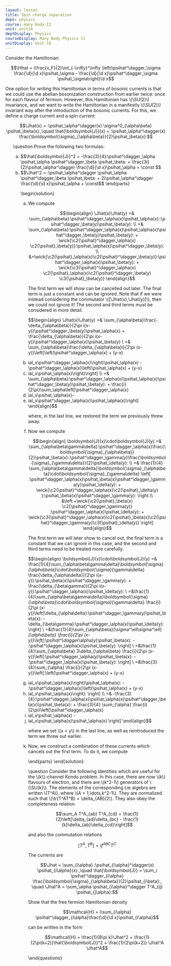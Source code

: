 ```yaml
---
layout: lesson
title: Spin charge separation
dept: physics
course: many-body-II
unit: unit18
deptDisplay: Physics
courseDisplay: Many Body Physics II
unitDisplay: Unit 18
---
```

Consider the Hamiltonian

$$\Hhat = i\frac{v_F}{2}\int_{-\infty}^\infty \left(\psihat^\dagger_\sigma \frac{\d}{\d x}\psihat_\sigma  - \frac{\d}{\d x}\psihat^\dagger_\sigma \psihat_\sigma\right)\d x$$

One option for writing this Hamiltonian in terms of bosonic currents is that we could use the abelian bosonization construction from earlier twice: once for each flavour of fermion. However, this Hamiltonian has \\(\SU(2)\\) invariance, and we want to write the Hamiltonian in a manifestly \\(\SU(2)\\) invariant way after the introduction of the bosonic currents. For this, we define a charge current and a spin current:

$$\Jhat(x) = :\psihat_\alpha^\dagger(x) \sigma^0_{\alpha\beta} \psihat_\beta(x):,\quad \hat{\boldsymbol{J}}(x) = :\psihat_\alpha^\dagger(x) \frac{\boldsymbol{\sigma}_{\alpha\beta}}{2}\psihat_\beta(x):$$

<ol>
\question Prove the following two formulas:

<ol type="a">
</li> 
 <li> $$\hat{\boldsymbol{J}}^2 = -\frac{3}{4}:\psihat^\dagger_\alpha \psihat_\alpha \psihat^\dagger_\beta \psihat_\beta: + \frac{3i}{2}\psihat_\alpha^\dagger \frac{\d}{\d x}\psihat_\alpha + \const $$
</li> 
 <li> $$\Jhat^2 = :\psihat_\alpha^\dagger \psihat_\alpha \psihat^\dagger_\beta \psihat_\beta: + 2i\psihat_\alpha^\dagger \frac{\d}{\d x}\psihat_\alpha + \const$$
\end{parts}

\begin{solution}
<ol type="a">
</li> 
 <li> We compute 

$$\begin{align}
\Jhat(x)\Jhat(y) =& \sum_{\alpha\beta}:\psihat^\dagger_\alpha(x)\psihat_\alpha(x)::\psihat^\dagger_\beta(y)\psihat_\beta(y): \\
=& \sum_{\alpha\beta}:\psihat^\dagger_\alpha(x)\psihat_\alpha(x)\psihat^\dagger_\beta(y)\psihat_\beta(y): + \wick{\c2{\psihat}^\dagger_\alpha(x) \c2{\psihat}_\beta(y)}:\psihat_\alpha(x)\psihat^\dagger_\beta(y): \\
&+\wick{\c2{\psihat}_\alpha(x)\c2{\psihat}^\dagger_\beta(y)}:\psihat^\dagger_\alpha(x)\psihat_\beta(y): + \wick{\c3{\psihat}^\dagger_\alpha(x) \c2{\psihat}_\alpha(x)\c2{\psihat}^\dagger_\beta(y) \c3{\psihat}_\beta(y)}
\end{align}$$

The first term we will show can be cancelled out later. The final term is just a constant and can be ignored. Note that if we were instead considering the commutator \\([\Jhat(x),\Jhat(y)]\\), then we could not ignore it! The second and third terms must be considered in more detail. 

$$\begin{align}
\Jhat(x)\Jhat(y) =& \sum_{\alpha\beta}\frac{-\delta_{\alpha\beta}}{2\pi i(x-y)}\psihat^\dagger_\beta(y)\psihat_\alpha(x) + \frac{\delta_{\alpha\beta}}{2\pi i(x-y)}\psihat^\dagger_\alpha(x)\psihat_\beta(y) \\
=& \sum_{\alpha\beta}\frac{\delta_{\alpha\beta}i}{2\pi (x-y)}\left[\left(\psihat^\dagger_\alpha(x) + (y-x)</li> 
 <li>ial_x\psihat^\dagger_\alpha(x)\right)\psihat_\alpha(x) - \psihat^\dagger_\alpha(x)\left(\psihat_\alpha(x) + (y-x)</li> 
 <li>ial_x\psihat_\alpha(x)\right)\right] \\
=& \sum_{\alpha\beta}:\psihat^\dagger_\alpha(x)\psihat_\alpha(x)\psihat^\dagger_\beta(y)\psihat_\beta(y): + \frac{i}{2\pi}\sum_\alpha\left[\psihat^\dagger_\alpha(x)</li> 
 <li>ial_x\psihat_\alpha(x)-</li> 
 <li>ial_x\psihat^\dagger_\alpha(x)\psihat_\alpha(x)\right] 
\end{align}$$

where, in the last line, we restored the term we previously threw away.

</li> 
 <li> Now we compute 

$$\begin{align}
\boldsymbol{J}(x)\cdot\boldsymbol{J}(y) =& \sum_{\alpha\beta\gamma\delta}:\psihat^\dagger_\alpha(x)\frac{\boldsymbol{\sigma}_{\alpha\beta}}{2}\psihat_\beta(x)::\psihat^\dagger_\gamma(y)\frac{\boldsymbol{\sigma}_{\gamma\delta}}{2}\psihat_\delta(y): \\
=& \frac{1}{4} \sum_{\alpha\beta\gamma\delta}\boldsymbol{\sigma}_{\alpha\beta}\cdot\boldsymbol{\sigma}_{\gamma\delta} \left[  :\psihat^\dagger_\alpha(x)\psihat_\beta(x)\psihat^\dagger_\gamma(y)\psihat_\delta(y): + \wick{\c2{\psihat}^\dagger_\alpha(x)\c2{\psihat}_\delta(y) }:\psihat_\beta(x)\psihat^\dagger_\gamma(y): \right.\\
&\left.+\wick{\c2{\psihat}_\beta(x) \c2{\psihat}^\dagger_\gamma(y)} :\psihat^\dagger_\alpha(x)\psihat_\delta(y): + \wick{\c3{\psihat}^\dagger_\alpha(x)\c2{\psihat}_\beta(x)\c2{\psihat}^\dagger_\gamma(y)\c3{\psihat}_\delta(y)} \right]
\end{align}$$

The first term we will later show to cancel out, the final term is a constant that we can ignore in this case, and the second and third terms need to be treated more carefully.

$$\begin{align}
\boldsymbol{J}(x)\cdot\boldsymbol{J}(y) =& \frac{1}{4}\sum_{\alpha\beta\gamma\delta}\boldsymbol{\sigma}_{\alpha\beta}\cdot\boldsymbol{\sigma}_{\gamma\delta} \frac{\delta_{\alpha\delta}}{2\pi i(x-y)}:\psihat_\beta(x)\psihat^\dagger_\gamma(y): + \frac{\delta_{\beta\gamma}}{2\pi i(x-y)}:\psihat^\dagger_\alpha(x)\psihat_\delta(y): \\
=&\frac{1}{4}\sum_{\alpha\beta\gamma\delta}\boldsymbol{\sigma}_{\alpha\beta}\cdot\boldsymbol{\sigma}_{\gamma\delta} \frac{i}{2\pi (x-y)}\left[\delta_{\alpha\delta}:\psihat^\dagger_\gamma(y)\psihat_\beta(x): - \delta_{\beta\gamma}:\psihat^\dagger_\alpha(x)\psihat_\delta(y): \right] \\
=&\frac{1}{4}\sum_{\alpha\beta}(\sigma^\ell\sigma^\ell)_{\alpha\beta} \frac{i}{2\pi (x-y)}\left[:\psihat^\dagger_\alpha(y)\psihat_\beta(x): - :\psihat^\dagger_\alpha(x)\psihat_\beta(y): \right] \\
=&\frac{1}{4}\sum_{\alpha\beta} 3\delta_{\alpha\beta} \frac{i}{2\pi (x-y)}\left[:\psihat^\dagger_\alpha(y)\psihat_\beta(x): - :\psihat^\dagger_\alpha(x)\psihat_\beta(y): \right] \\
=&\frac{3}{4}\sum_{\alpha} \frac{i}{2\pi (x-y)}\left[:\left(\psihat^\dagger_\alpha(x) + (y-x)</li> 
 <li>ial_x\psihat_\alpha(x)\right)\psihat_\alpha(x): - :\psihat^\dagger_\alpha(x)\left(\psihat_\alpha(x) + (y-x)</li> 
 <li>ial_x\psihat_\alpha(x)\right): \right] \\
=& -\frac{3}{4}:\psihat^\dagger_\alpha(x)\psihat_\alpha(x)\psihat^\dagger_\beta(x)\psihat_\beta(x): + \frac{3}{4} \sum_{\alpha} \frac{i}{2\pi}\left[\psihat^\dagger_\alpha(x)</li> 
 <li>ial_x\psihat_\alpha(x) - </li> 
 <li>ial_x\psihat_\alpha(x)\psihat_\alpha(x) \right]
\end{align}$$

where we set \\(x = y\\) in the last line, as well as reintroduced the term we threw out earlier.

</li> 
 <li> Now, we construct a combination of these currents which cancels out the first term. To do it, we compute 

\end{parts}
\end{solution}


\question Consider the following identities which are useful for the \\(k\\)-channel Kondo problem. In this case, there are now \\(k\\) flavours of electron, and there are \\(k^2-1\\) generators of \\(\SU(k)\\). The elements of the corresponding Lie algebra are written \\(T^A\\), where \\(A = 1,\dots,k^2-1\\). They are normalized such that \\(\tr(T^AT^B) = \delta_{AB}/2\\). They also obey the completeness relation 

$$\sum_A T^A_{ab} T^A_{cd} = \frac{1}{2}\left[\delta_{ad}\delta_{bc} - \frac{1}{k}\delta_{ab}\delta_{cd}\right]$$

and also the commutation relations 

$$[T^A,T^B] = if^{ABC}T^C$$

The currents are 

$$\Jhat = \sum_{i\alpha} :\psihat_{i\alpha}^\dagger(x) \psihat_{i\alpha}(x):,\quad \hat{\boldsymbol{J}} = \sum_i \psihat^\dagger_{i\alpha} \frac{\boldsymbol{\sigma}_{\alpha\beta}}{2}\psihat_{i\beta}:, \quad \Jhat^A = \sum_\alpha \psihat_{i\alpha}^\dagger T^A_{ij} \psihat_{j\alpha}:$$

Show that the free fermion Hamiltonian density 

$$\mathcal{H} = i\sum_{i\alpha} \psihat^\dagger_{i\alpha}\frac{\d}{\d x}\psihat_{i\alpha}$$

can be written in the form

$$\mathcal{H} = \frac{1}{8\pi k}\Jhat^2 + \frac{1}{2\pi(k+2)}\hat{\boldsymbol{J}}^2 + \frac{1}{2\pi(k+2)} \Jhat^A \Jhat^A$$

\end{questions}

